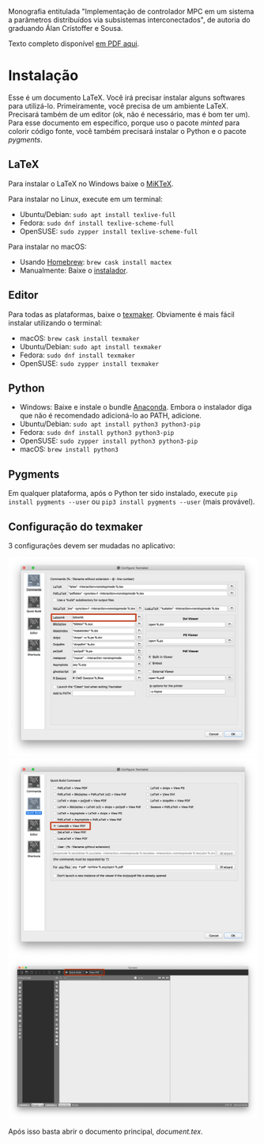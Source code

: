 Monografia entitulada "Implementação de controlador MPC em um sistema a
parâmetros distribuídos via subsistemas interconectados", de autoria do
graduando Álan Crístoffer e Sousa.

Texto completo disponível [em PDF aqui](document.pdf).

# Instalação

Esse é um documento LaTeX. Você irá precisar instalar alguns softwares para
utilizá-lo. Primeiramente, você precisa de um ambiente LaTeX. Precisará também
de um editor (ok, não é necessário, mas é bom ter um). Para esse documento em
específico, porque uso o pacote _minted_ para colorir código fonte, você também
precisará instalar o Python e o pacote _pygments_.

## LaTeX

Para instalar o LaTeX no Windows baixe o [MiKTeX](https://miktex.org/download).

Para instalar no Linux, execute em um terminal:

- Ubuntu/Debian: `sudo apt install texlive-full`
- Fedora: `sudo dnf install texlive-scheme-full`
- OpenSUSE: `sudo zypper install texlive-scheme-full`

Para instalar no macOS:

- Usando [Homebrew](https://brew.sh): `brew cask install mactex`
- Manualmente: Baixe o
  [instalador](https://www.tug.org/mactex/mactex-download.html).

## Editor

Para todas as plataformas, baixe o [texmaker](http://www.xm1math.net/texmaker).
Obviamente é mais fácil instalar utilizando o terminal:

- macOS: `brew cask install texmaker`
- Ubuntu/Debian: `sudo apt install texmaker`
- Fedora: `sudo dnf install texmaker`
- OpenSUSE: `sudo zypper install texmaker`

## Python

- Windows: Baixe e instale o bundle [Anaconda](https://www.anaconda.com/).
  Embora o instalador diga que não é recomendado adicioná-lo ao PATH, adicione.
- Ubuntu/Debian: `sudo apt install python3 python3-pip`
- Fedora: `sudo dnf install python3 python3-pip`
- OpenSUSE: `sudo zypper install python3 python3-pip`
- macOS: `brew install python3`

## Pygments

Em qualquer plataforma, após o Python ter sido instalado, execute `pip install
pygments --user` ou `pip3 install pygments --user` (mais provável).

## Configuração do texmaker

3 configurações devem ser mudadas no aplicativo:

![](screenshots/texmaker1.png)
![](screenshots/texmaker2.png)
![](screenshots/texmaker3.png)

Após isso basta abrir o documento principal, _document.tex_.
